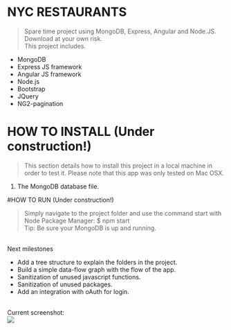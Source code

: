 # NYC RESTAURANTS

> Spare time project using MongoDB, Express, Angular and Node.JS. Download at your own risk.<br/>
This project includes.<br/>
<ul>
  <li>MongoDB</li>
  <li>Express JS framework</li>
  <li>Angular JS framework</li>
  <li>Node.js</li>
  <li>Bootstrap</li>
  <li>JQuery</li>
  <li>NG2-pagination</li>
</ul>

# HOW TO INSTALL (Under construction!)
> This section details how to install this project in a local machine in order
to test it. Please note that this app was only tested on Mac OSX.
<ol>
<li>The MongoDB database file.</li>
</ol>

#HOW TO RUN (Under construction!)
> Simply navigate to the project folder and use the command start with Node Package Manager: <emp>$ npm start</emp><br/>
Tip: Be sure your MongoDB is up and running.

<br/>
Next milestones
<ul>
<li>Add a tree structure to explain the folders in the project.</li>
<li>Build a simple data-flow graph with the flow of the app.</li>
<li>Sanitization of unused javascript functions.</li>
<li>Sanitization of unused packages.</li>
<li>Add an integration with oAuth for login.</li>
</ul>
<br/>
Current screenshot:<br/>
<img src="https://raw.githubusercontent.com/agabardo/nyc_restaurants/master/screenshot.png">
